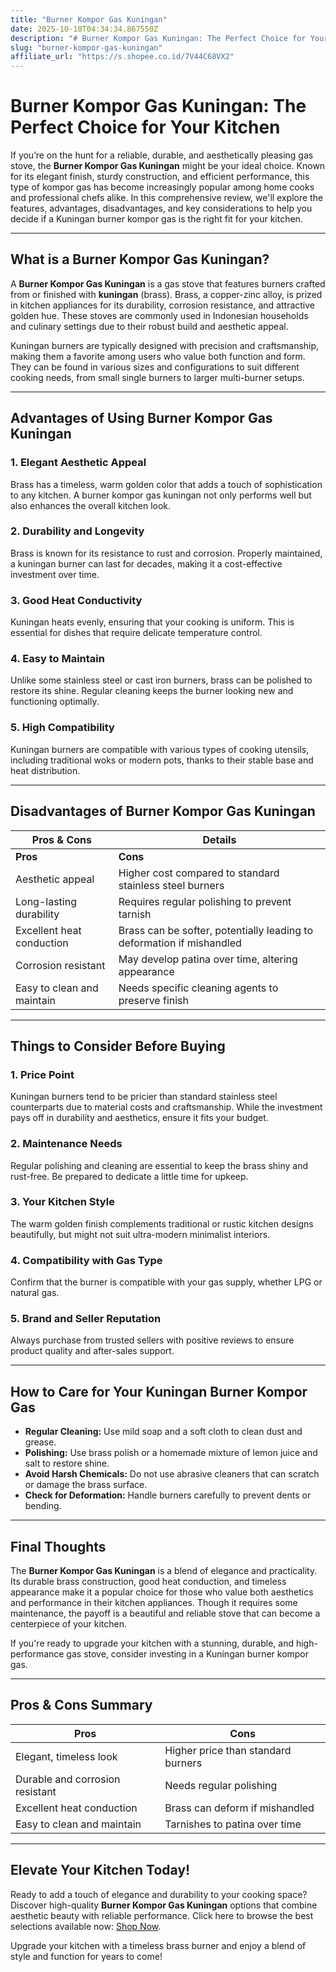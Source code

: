 ```yaml
---
title: "Burner Kompor Gas Kuningan"
date: 2025-10-10T04:34:34.867550Z
description: "# Burner Kompor Gas Kuningan: The Perfect Choice for Your Kitchen..."
slug: "burner-kompor-gas-kuningan"
affiliate_url: "https://s.shopee.co.id/7V44C68VX2"
---
```

# Burner Kompor Gas Kuningan: The Perfect Choice for Your Kitchen

If you’re on the hunt for a reliable, durable, and aesthetically pleasing gas stove, the **Burner Kompor Gas Kuningan** might be your ideal choice. Known for its elegant finish, sturdy construction, and efficient performance, this type of kompor gas has become increasingly popular among home cooks and professional chefs alike. In this comprehensive review, we'll explore the features, advantages, disadvantages, and key considerations to help you decide if a Kuningan burner kompor gas is the right fit for your kitchen.

---

## What is a Burner Kompor Gas Kuningan?

A **Burner Kompor Gas Kuningan** is a gas stove that features burners crafted from or finished with **kuningan** (brass). Brass, a copper-zinc alloy, is prized in kitchen appliances for its durability, corrosion resistance, and attractive golden hue. These stoves are commonly used in Indonesian households and culinary settings due to their robust build and aesthetic appeal.

Kuningan burners are typically designed with precision and craftsmanship, making them a favorite among users who value both function and form. They can be found in various sizes and configurations to suit different cooking needs, from small single burners to larger multi-burner setups.

---

## Advantages of Using Burner Kompor Gas Kuningan

### 1. **Elegant Aesthetic Appeal**

Brass has a timeless, warm golden color that adds a touch of sophistication to any kitchen. A burner kompor gas kuningan not only performs well but also enhances the overall kitchen look.

### 2. **Durability and Longevity**

Brass is known for its resistance to rust and corrosion. Properly maintained, a kuningan burner can last for decades, making it a cost-effective investment over time.

### 3. **Good Heat Conductivity**

Kuningan heats evenly, ensuring that your cooking is uniform. This is essential for dishes that require delicate temperature control.

### 4. **Easy to Maintain**

Unlike some stainless steel or cast iron burners, brass can be polished to restore its shine. Regular cleaning keeps the burner looking new and functioning optimally.

### 5. **High Compatibility**

Kuningan burners are compatible with various types of cooking utensils, including traditional woks or modern pots, thanks to their stable base and heat distribution.

---

## Disadvantages of Burner Kompor Gas Kuningan

| **Pros & Cons**                        | **Details**                                                                                        |
|----------------------------------------|-----------------------------------------------------------------------------------------------------|
| **Pros**                             | **Cons**                                                                                           |
| Aesthetic appeal                     | Higher cost compared to standard stainless steel burners                                        |
| Long-lasting durability             | Requires regular polishing to prevent tarnish                                                     |
| Excellent heat conduction             | Brass can be softer, potentially leading to deformation if mishandled                          |
| Corrosion resistant                   | May develop patina over time, altering appearance                                                 |
| Easy to clean and maintain            | Needs specific cleaning agents to preserve finish                                                   |

---

## Things to Consider Before Buying

### 1. **Price Point**

Kuningan burners tend to be pricier than standard stainless steel counterparts due to material costs and craftsmanship. While the investment pays off in durability and aesthetics, ensure it fits your budget.

### 2. **Maintenance Needs**

Regular polishing and cleaning are essential to keep the brass shiny and rust-free. Be prepared to dedicate a little time for upkeep.

### 3. **Your Kitchen Style**

The warm golden finish complements traditional or rustic kitchen designs beautifully, but might not suit ultra-modern minimalist interiors.

### 4. **Compatibility with Gas Type**

Confirm that the burner is compatible with your gas supply, whether LPG or natural gas.

### 5. **Brand and Seller Reputation**

Always purchase from trusted sellers with positive reviews to ensure product quality and after-sales support.

---

## How to Care for Your Kuningan Burner Kompor Gas

- **Regular Cleaning:** Use mild soap and a soft cloth to clean dust and grease.
- **Polishing:** Use brass polish or a homemade mixture of lemon juice and salt to restore shine.
- **Avoid Harsh Chemicals:** Do not use abrasive cleaners that can scratch or damage the brass surface.
- **Check for Deformation:** Handle burners carefully to prevent dents or bending.

---

## Final Thoughts

The **Burner Kompor Gas Kuningan** is a blend of elegance and practicality. Its durable brass construction, good heat conduction, and timeless appearance make it a popular choice for those who value both aesthetics and performance in their kitchen appliances. Though it requires some maintenance, the payoff is a beautiful and reliable stove that can become a centerpiece of your kitchen.

If you're ready to upgrade your kitchen with a stunning, durable, and high-performance gas stove, consider investing in a Kuningan burner kompor gas.

---

## Pros & Cons Summary

| **Pros**                                   | **Cons**                            |
|--------------------------------------------|-------------------------------------|
| Elegant, timeless look                    | Higher price than standard burners|
| Durable and corrosion resistant            | Needs regular polishing            |
| Excellent heat conduction                  | Brass can deform if mishandled    |
| Easy to clean and maintain                 | Tarnishes to patina over time     |

---

## Elevate Your Kitchen Today!

Ready to add a touch of elegance and durability to your cooking space? Discover high-quality **Burner Kompor Gas Kuningan** options that combine aesthetic beauty with reliable performance. Click here to browse the best selections available now: [Shop Now](https://s.shopee.co.id/7V44C68VX2).

Upgrade your kitchen with a timeless brass burner and enjoy a blend of style and function for years to come!
